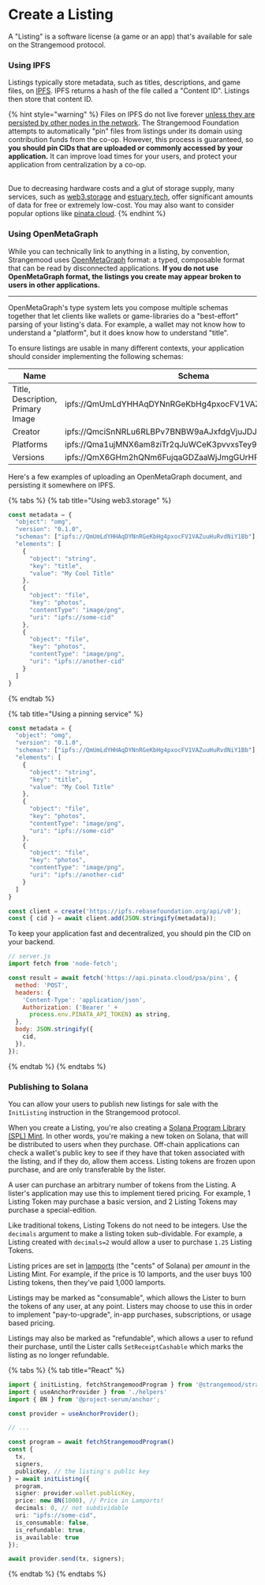 # Create a Listing

A "Listing" is a software license (a game or an app) that's available for sale on the Strangemood protocol.&#x20;

### Using IPFS

Listings typically store metadata, such as titles, descriptions, and game files, on [IPFS](https://ipfs.io). IPFS returns a hash of the file called a "Content ID". Listings then store that content ID.&#x20;

{% hint style="warning" %}
Files on IPFS do not live forever [unless they are persisted by other nodes in the network](https://docs.ipfs.io/concepts/persistence/). The Strangemood Foundation attempts to automatically "pin" files from listings under its domain using contribution funds from the co-op. However, this process is guaranteed, so **you should pin CIDs that are uploaded or commonly accessed by your application.** It can improve load times for your users, and protect your application from centralization by a co-op.

\
Due to decreasing hardware costs and a glut of storage supply, many services, such as [web3.storage](https://web3.storage) and [estuary.tech](https://estuary.tech), offer significant amounts of data for free or extremely low-cost. You may also want to consider popular options like [pinata.cloud](https://www.pinata.cloud).&#x20;
{% endhint %}



### **Using OpenMetaGraph**

While you can technically link to anything in a listing, by convention, Strangemood uses [OpenMetaGraph](https://openmetagraph.com) format: a typed, composable format that can be read by disconnected applications. **If you do not use OpenMetaGraph format, the listings you create may appear broken to users in other applications.**

****

OpenMetaGraph's type system lets you compose multiple schemas together that let clients like wallets or game-libraries do a "best-effort" parsing of your listing's data. For example, a wallet may not know how to understand a "platform", but it does know how to understand "title".&#x20;



To ensure listings are usable in many different contexts, your application should consider implementing the following schemas:

| Name                              | Schema                                                |
| --------------------------------- | ----------------------------------------------------- |
| Title, Description, Primary Image | ipfs://QmUmLdYHHAqDYNnRGeKbHg4pxocFV1VAZuuHuRvdNiY1Bb |
| Creator                           | ipfs://QmciSnNRLu6RLBPv7BNBW9aAJxfdgVjuJDJxdB7Z3TNh8A |
| Platforms                         | ipfs://Qma1ujMNX6am8ziTr2qJuWCeK3pvvxsTey9wtaZWikVd4L |
| Versions                          | ipfs://QmX6GHm2hQNm6FujqaGDZaaWjJmgGUrHR5CxCfBkNuj8XX |



Here's a few examples of uploading an OpenMetaGraph document, and persisting it somewhere on IPFS.&#x20;

{% tabs %}
{% tab title="Using web3.storage" %}
```javascript
const metadata = {
  "object": "omg",
  "version": "0.1.0",
  "schemas": ["ipfs://QmUmLdYHHAqDYNnRGeKbHg4pxocFV1VAZuuHuRvdNiY1Bb"],
  "elements": [
    {
      "object": "string",
      "key": "title",
      "value": "My Cool Title"
    },
    {
      "object": "file",
      "key": "photos",
      "contentType": "image/png",
      "uri": "ipfs://some-cid"
    },
    {
      "object": "file",
      "key": "photos",
      "contentType": "image/png",
      "uri": "ipfs://another-cid"
    }
  ]
}
```
{% endtab %}

{% tab title="Using a pinning service" %}
```javascript
const metadata = {
  "object": "omg",
  "version": "0.1.0",
  "schemas": ["ipfs://QmUmLdYHHAqDYNnRGeKbHg4pxocFV1VAZuuHuRvdNiY1Bb"],
  "elements": [
    {
      "object": "string",
      "key": "title",
      "value": "My Cool Title"
    },
    {
      "object": "file",
      "key": "photos",
      "contentType": "image/png",
      "uri": "ipfs://some-cid"
    },
    {
      "object": "file",
      "key": "photos",
      "contentType": "image/png",
      "uri": "ipfs://another-cid"
    }
  ]
}

const client = create('https://ipfs.rebasefoundation.org/api/v0');
const { cid } = await client.add(JSON.stringify(metadata));
```



To keep your application fast and decentralized, you should pin the CID on your backend.&#x20;

```javascript
// server.js
import fetch from 'node-fetch';

const result = await fetch('https://api.pinata.cloud/psa/pins', {
  method: 'POST',
  headers: {
    'Content-Type': 'application/json',
    Authorization: ('Bearer ' +
      process.env.PINATA_API_TOKEN) as string,
  },
  body: JSON.stringify({
    cid,
  }),
});

```
{% endtab %}
{% endtabs %}

### Publishing to Solana

You can allow your users to publish new listings for sale with the `InitListing` instruction in the Strangemood protocol.&#x20;



When you create a Listing, you're also creating a [Solana Program Library (SPL) Mint](https://spl.solana.com/token). In other words, you're making a new token on Solana, that will be distributed to users when they purchase. Off-chain applications can check a wallet's public key to see if they have that token associated with the listing, and if they do, allow them access. Listing tokens are frozen upon purchase, and are only transferable by the lister.&#x20;



A user can purchase an arbitrary number of tokens from the Listing. A lister's application may use this to implement tiered pricing. For example, 1 Listing Token may purchase a basic version, and 2 Listing Tokens may purchase a special-edition.&#x20;



Like traditional tokens, Listing Tokens do not need to be integers. Use the `decimals` argument to make a listing token sub-dividable. For example, a Listing created with `decimals=2` would allow a user to purchase `1.25` Listing Tokens.&#x20;



Listing prices are set in [lamports](https://docs.solana.com/terminology#lamport) (the "cents" of Solana) per _amount_ in the Listing Mint. For example, if the price is 10 lamports, and the user buys 100 Listing tokens, then they've paid 1,000 lamports.&#x20;



Listings may be marked as "consumable", which allows the Lister to burn the tokens of any user, at any point. Listers may choose to use this in order to implement "pay-to-upgrade", in-app purchases, subscriptions, or usage based pricing.&#x20;



Listings may also be marked as "refundable", which allows a user to refund their purchase, until the Lister calls `SetReceiptCashable` which marks the listing as no longer refundable.&#x20;



{% tabs %}
{% tab title="React" %}
```typescript
import { initListing, fetchStrangemoodProgram } from '@strangemood/strangemood'
import { useAnchorProvider } from './helpers'
import { BN } from '@project-serum/anchor';

const provider = useAnchorProvider();

// ...

const program = await fetchStrangemoodProgram()
const {
  tx,
  signers,
  publicKey, // the listing's public key
} = await initListing({
  program,
  signer: provider.wallet.publicKey,
  price: new BN(1000), // Price in Lamports!
  decimals: 0, // not subdividable
  uri: "ipfs://some-cid", 
  is_consumable: false,
  is_refundable: true,
  is_available: true
});

await provider.send(tx, signers);

```
{% endtab %}
{% endtabs %}

